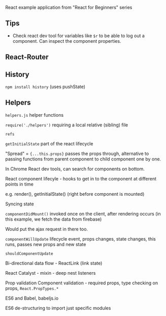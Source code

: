 React example application from "React for Beginners" series

## Tips

 * Check react dev tool for variables like `$r` to be able to log out a component. Can inspect the component properties.


## React-Router

## History

`npm install history` (uses pushState)

## Helpers

`helpers.js` helper functions

`require('./helpers')` requiring a local relative (sibling) file

`refs`

`getInitialState` part of the react lifecycle

"Spread" = `{...this.props}` passes the props through, alternative to passing functions from parent component to child component one by one.

In Chrome React dev tools, can search for components on bottom.

React component lifecyle - hooks to get in to the component at different points in time

e.g. render(), getInitialState() (right before component is mounted)

Syncing state

`componentDidMount()` invoked once on the client, after rendering occurs (in this example, we fetch the data from firebase)

Would put the ajax request in there too.

`componentWillUpdate` lifecycle event, props changes, state changes, this runs, passes new props and new state

`shouldComponentUpdate`

Bi-directional data flow - ReactLink (link state)

React Catalyst - mixin - deep nest listeners

Prop validation
Component validation - required props, type checking on props, `React.PropTypes.*`

ES6 and Babel, babeljs.io

ES6 de-structuring to import just specific modules
